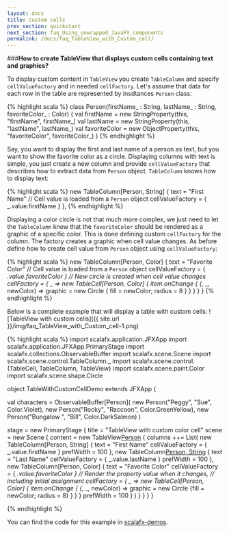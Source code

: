 ```yaml
---
layout: docs
title: Custom cells
prev_section: quickstart
next_section: faq_Using_unwrapped_JavaFX_components
permalink: /docs/faq_TableView_with_Custom_cell/
---
```


###**How to create TableView that displays custom cells containing text and graphics?**

To display custom content in `TableView` you create `TableColumn` and specify `cellValueFactory` and in needed `cellFactory`. Let's assume that data for each row in the table are represented by insdtances `Person` class:

{% highlight scala %}
class Person(firstName_ : String, 
             lastName_ : String, 
             favoriteColor_ : Color) {
  val firstName = new StringProperty(this, "firstName", firstName_)
  val lastName = new StringProperty(this, "lastName", lastName_)
  val favoriteColor = new ObjectProperty(this, "favoriteColor", 
                                         favoriteColor_)
}
{% endhighlight %}

Say, you want to display the first and last name of a person as text, but you want to show the favorite color as a circle. Displaying columns with text is simple, you just create a new column and provide `cellValueFactory` that describes how to extract data from `Person` object. `TableColumn` knows how to display text:

{% highlight scala %}
new TableColumn[Person, String] {
  text = "First Name"
  // Cell value is loaded from a `Person` object
  cellValueFactory = { _.value.firstName }
},
{% endhighlight %}

Displaying a color circle is not that much more complex, we just need to let the `TableColumn` know that the `favoriteColor` should be rendered as a graphic of a specific color. This is done defining custom `cellFactory` for the column. The factory creates a graphic when cell value changes. As before define how to create cell value from `Person` object using `cellValueFactory`:

{% highlight scala %}
new TableColumn[Person, Color] {
  text = "Favorite Color"
  // Cell value is loaded from a `Person` object
  cellValueFactory = { _.value.favoriteColor }
  // New circle is created when cell value changes
  cellFactory = { _ => 
    new TableCell[Person, Color] {
      item.onChange { (_, _, newColor) => 
        graphic = new Circle {
          fill = newColor; 
          radius = 8
        }
      }
    }
  }
}
{% endhighlight %}

Below is a complete example that will display a table with custom cells:
![TableView with custom cells]({{ site.url }}/img/faq_TableView_with_Custom_cell-1.png)

{% highlight scala %}
import scalafx.application.JFXApp
import scalafx.application.JFXApp.PrimaryStage
import scalafx.collections.ObservableBuffer
import scalafx.scene.Scene
import scalafx.scene.control.TableColumn._
import scalafx.scene.control.{TableCell, TableColumn, TableView}
import scalafx.scene.paint.Color
import scalafx.scene.shape.Circle

object TableWithCustomCellDemo extends JFXApp {

  val characters = ObservableBuffer[Person](
    new Person("Peggy", "Sue", Color.Violet),
    new Person("Rocky", "Raccoon", Color.GreenYellow),
    new Person("Bungalow ", "Bill", Color.DarkSalmon)
  )

  stage = new PrimaryStage {
    title = "TableView with custom color cell"
    scene = new Scene {
      content = new TableView[Person](characters) {
        columns ++= List(
          new TableColumn[Person, String] {
            text = "First Name"
            cellValueFactory = { _.value.firstName }
            prefWidth = 100
          },
          new TableColumn[Person, String]() {
            text = "Last Name"
            cellValueFactory = { _.value.lastName }
            prefWidth = 100
          },
          new TableColumn[Person, Color] {
            text = "Favorite Color"
            cellValueFactory = { _.value.favoriteColor }
            // Render the property value when it changes, 
            // including initial assignment
            cellFactory = { _ => 
              new TableCell[Person, Color] {
                item.onChange { (_, _, newColor) => 
                  graphic = new Circle {fill = newColor; radius = 8}
                }
              }
            }
            prefWidth = 100
          }
        )
      }
    }
  }
}

{% endhighlight %}

You can find the code for this example in [scalafx-demos](https://github.com/scalafx/scalafx/tree/master/scalafx-demos/src/main/scala/scalafx/controls/tableview).
